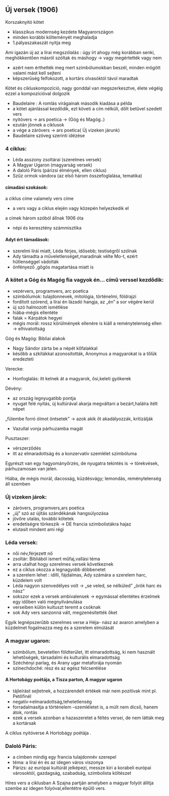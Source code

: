 ## Új versek (1906)

Korszaknyitó kötet

 - klasszikus modernség kezdete Magyarországon
 - minden korábbi költeményét meghaladja
 - 1.pályaszakaszát nyitja meg

Ami igazán új az a lírai megszólalás : úgy írt ahogy még korábban senki, meghökkentően másról szóltak és máshogy → vagy megértették vagy nem

 - azért nem érthették meg mert szimbólumokban beszél, minden mögött valami mást kell sejteni
 - képszerűség felfokozott, a kortárs olvasóktól távol maradtak

Kötet és cikluskompozíció, nagy gonddal van megszerkesztve, élete végéig ezzel a kompozícióval dolgozik

 - Baudelaire : A romlás virágainak második kiadása a példa
 - a kötet ajánlással kezdődik, ezt követi a cím nélküli, dőlt betűvel szedett vers
 - nyitóvers → ars poetica → (Góg és Magóg..)
 - ezután jönnek a ciklusok
 - a vége a záróvers → ars poetica( Új vizeken járunk)
 - Baudelaire szöveg szerinti idézése

### 4 ciklus:

 - Léda asszony zsoltárai (szerelmes versek)
 - A Magyar Ugaron (magyarság versek)
 - A daloló Páris (párizsi élmények, ellen ciklus)
 - Szűz ormok vándora (az első három összefoglalása, tematika)

#### címadási szokások:
a ciklus címe valamely vers címe

 - a vers vagy a ciklus elején vagy közepén helyezkedik el

a címek három szóból állnak 1906 óta

 - népi és keresztény számmisztika

#### Adyt ért támadások:

 - szerelmi lírái miatt, Léda férjes, idősebb; testiségről szólnak
 - Ady támadta a műveletlenséget,maradinak vélte Mo-t, ezért hűtlenséggel vádolták
 - önfényező ,gőgös magatartása miatt is

### A kötet a Góg és Magóg fia vagyok én... című verssel kezdődik:

 - vezérvers, programvers, arc poetica
 - szimbólumok: tulajdonnevek, mitológia, történelmi, földrajzi
 - fordított szórend, a lírai én lázadó hangja, az „én” a sor végére kerül
 - új szó halmozott ismétlése
 - hiába-mégis ellentéte
 - falak = Kárpátok hegyei
 - mégis morál: rossz körülmények ellenére is kiáll a reménytelenség ellen → elhivatottság

Góg és Magóg: Bibliai alakok

 - Nagy Sándor zárta be a népét kőfalakkal
 - később a szkítákkal azonosították, Anonymus a magyarokat is a tőlük eredezteti

Verecke:

 - Honfoglalás: itt kelnek át a magyarok, ősi,keleti gyökerek

Dévény:

 - az ország legnyugatibb pontja
 - nyugat felé nyitás, új kultúrával akarja megváltani a bezárt,halálra ítélt népet

„fülembe forró ólmot öntsetek” → azok akik őt akadályozzák, kritizálják

 - Vazullal vonja párhuzamba magát

Pusztaszer:
 - vérszerződés
 - itt az elmaradottság és a konzervatív szemlélet szimbóluma

Egyrészt van egy hagyományőrzés, de nyugatra tekintés is → törekvések, párhuzamosan van jelen.

Hiába, de mégis morál, dacosság, küzdésvágy; lemondás, reménytelenség áll szemben

### Új vizeken járok:

 - záróvers, programvers,ars poetica
 - „új” szó az újítás szándékának hangsúlyozása
 - jövőre utalás, további kötetek
 - eredetiségre törkeszik → DE francia szimbolistákra hajaz
 - elutasít mindent ami régi

### Léda versek:

 - női név,férjezett nő
 - zsoltár: Bibliából ismert műfaj,vallási téma
 - arra utalhat hogy szerelmes versek következnek
 - ez a ciklus okozza a legnagyobb döbbenetet
 - a szerelem lehet : idilli, fájdalmas, Ady számára a szerelem harc, küzdelem volt
 - Léda nagyon szenvedélyes volt → „se veled, se nélküled” „örök harc és nász”
 - sokszor ezek a versek ambivalensek → egymással ellentétes érzelmek egy időben való megnyilvánulása
 - verseiben külön kultuszt teremt a csóknak
 - sok Ady vers sanzonná vált, megzenésítették őket

Egyik legnépszerűbb szerelmes verse a Héja- nász az avaron amelyben a küzdelmet fogalmazza meg és a szerelem elmúlását

### A magyar ugaron:

 - szimbólum, bevetetlen földterület, itt elmaradottság, ki nem használt lehetőségek, társadalmi és kulturális elmaradottság
 - Széchényi parlag, és Arany ugar metaforája nyomán
 - szinechdoché: rész és az egész felcserélése

#### A Hortobágy poétája, a Tisza parton, A magyar ugaron

 - tájleírást sejtetnek, a hozzárendelt értékek már nem pozitívak mint pl. Petőfinél
 - negatív→elmaradottság,tehetetlenség
 - forradalmasítja a történelem –szemléletet is, a múlt nem dicső, hanem átok, rontás
 - ezek a versek azonban a hazaszeretet a féltés versei, de nem látták meg a kortársak

A ciklus nyitóverse A Hortobágy poétája .

### Daloló Páris:

 - a címben mindig egy francia tulajdonnév szerepel
 - téma: a lírai én és az idegen város viszonya
 - Párizs: az európai kultúrát jelképezi, messze kiri a korabeli európai városoktól, gazdagság, szabadság, szimbolista költészet

Híres vers a ciklusban A Szajna partján amelyben a magyar folyót állítja szembe az idegen folyóval,ellentétre épülő vers.
